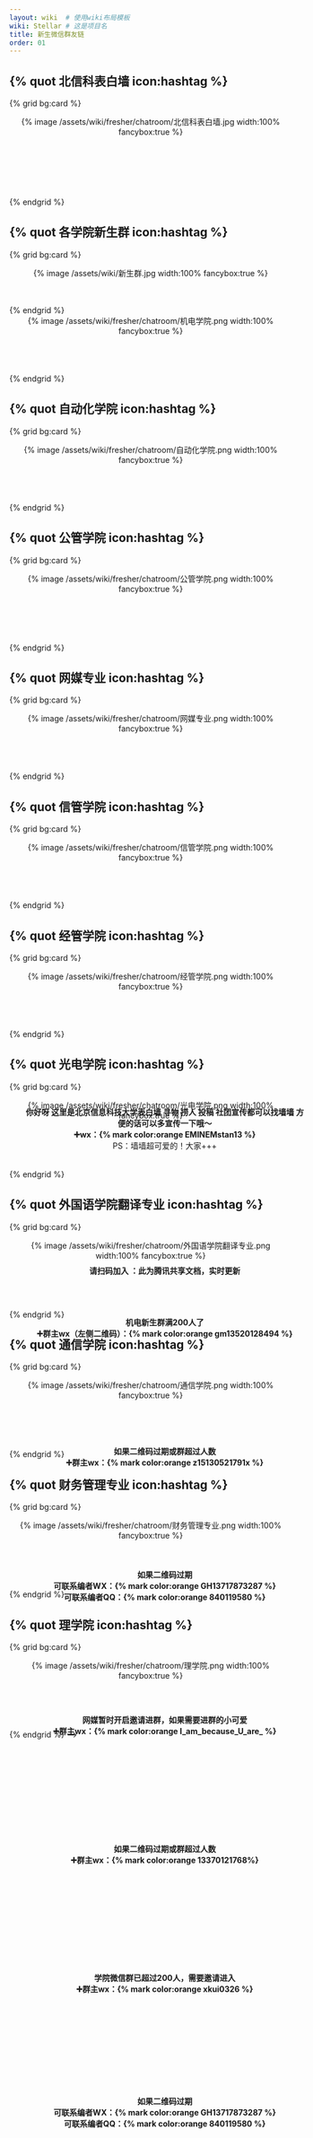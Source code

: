 ```yaml
---
layout: wiki  # 使用wiki布局模板
wiki: Stellar # 这是项目名
title: 新生微信群友链
order: 01
---
```


## {% quot 北信科表白墙  icon:hashtag %}
{% grid bg:card %}
<!-- cell left -->
<center>
{% image /assets/wiki/fresher/chatroom/北信科表白墙.jpg width:100% fancybox:true %}
</center>
<!-- cell right -->
<div style="position: relative;
  top: 45%;
  left:50%;
  transform: translate(-45% , -50%);">
<center>
<p style=""><b>你好呀 这里是北京信息科技大学表白墙 寻物 捞人 投稿 社团宣传都可以找墙墙 方便的话可以多宣传一下哦～</br>➕wx：{% mark color:orange EMINEMstan13 %}</b></br>PS：墙墙超可爱的！大家+++</p>
<!-- <p style=""><b>辣度指数：</b>★★☆☆☆（有不辣的</p>
<p style=""><b>推荐理由：</b>走之前来之后，必吃一次冒酥肉！配菜是豆芽粉条土豆海带丝哦</p> -->
<!-- {% image /assets/wiki/fresher/food/冒酥肉3.jpg width:80% fancybox:true %} -->
<!-- <p style="">一般剪发服务价格：</p> -->
</center>
</div>
{% endgrid %}



## {% quot 各学院新生群 icon:hashtag %}
{% grid bg:card %}
<!-- cell left -->
<center>
{% image /assets/wiki/新生群.jpg width:100% fancybox:true %}
</center>
<!-- cell right -->
<div style="position: relative;
  top: 45%;
  left:50%;
  transform: translate(-45% , -50%);">
<center>
<p style=""><b>请扫码加入 ：此为腾讯共享文档，实时更新</b></p>

</center>
</div>
{% endgrid %}
<!-- 

## {% quot 机电学院 icon:hashtag %}
{% grid bg:card %}
<!-- cell left -->
<center>
{% image /assets/wiki/fresher/chatroom/机电学院.png width:100% fancybox:true %}
</center>
<!-- cell right -->
<div style="position: relative;
  top: 45%;
  left:50%;
  transform: translate(-45% , -50%);">
<center>
<p style=""><b>机电新生群满200人了</br>➕群主wx（左侧二维码）：{% mark color:orange gm13520128494 %}</b></p>
<!-- <p style=""><b>辣度指数：</b>★★☆☆☆（有不辣的</p>
<p style=""><b>推荐理由：</b>走之前来之后，必吃一次冒酥肉！配菜是豆芽粉条土豆海带丝哦</p> -->
<!-- {% image /assets/wiki/fresher/food/冒酥肉3.jpg width:80% fancybox:true %} -->
<!-- <p style="">一般剪发服务价格：</p> -->
</center>
</div>
{% endgrid %}


## {% quot 自动化学院 icon:hashtag %}
{% grid bg:card %}
<!-- cell left -->
<center>
{% image /assets/wiki/fresher/chatroom/自动化学院.png width:100% fancybox:true %}
</center>
<!-- cell right -->
<div style="position: relative;
  top: 45%;
  left:50%;
  transform: translate(-45% , -50%);">
<center>
<p style=""><b>如果二维码过期或群超过人数</br>➕群主wx：{% mark color:orange z15130521791x %}</b></p>
<!-- <p style=""><b>辣度指数：</b>★★☆☆☆（有不辣的</p>
<p style=""><b>推荐理由：</b>走之前来之后，必吃一次冒酥肉！配菜是豆芽粉条土豆海带丝哦</p> -->
<!-- {% image /assets/wiki/fresher/food/冒酥肉3.jpg width:80% fancybox:true %} -->
<!-- <p style="">一般剪发服务价格：</p> -->
</center>
</div>
{% endgrid %}


## {% quot 公管学院 icon:hashtag %}
{% grid bg:card %}
<!-- cell left -->
<center>
{% image /assets/wiki/fresher/chatroom/公管学院.png width:100% fancybox:true %}
</center>
<!-- cell right -->
<div style="position: relative;
  top: 45%;
  left:50%;
  transform: translate(-45% , -50%);">
<center>
<p style=""><b>如果二维码过期</br>可联系编者WX：{% mark color:orange GH13717873287 %}</br>可联系编者QQ：{% mark color:orange 840119580 %}</b></p>
<!-- <p style=""><b>辣度指数：</b>★★☆☆☆（有不辣的</p>
<p style=""><b>推荐理由：</b>走之前来之后，必吃一次冒酥肉！配菜是豆芽粉条土豆海带丝哦</p> -->
<!-- {% image /assets/wiki/fresher/food/冒酥肉3.jpg width:80% fancybox:true %} -->
<!-- <p style="">一般剪发服务价格：</p> -->
</center>
</div>
{% endgrid %}


## {% quot 网媒专业 icon:hashtag %}
{% grid bg:card %}
<!-- cell left -->
<center>
{% image /assets/wiki/fresher/chatroom/网媒专业.png width:100% fancybox:true %}
</center>
<!-- cell right -->
<div style="position: relative;
  top: 45%;
  left:50%;
  transform: translate(-45% , -50%);">
<center>
<p style=""><b>网媒暂时开启邀请进群，如果需要进群的小可爱</br>➕群主wx：{% mark color:orange I_am_because_U_are_ %}</b></p>
<!-- <p style=""><b>辣度指数：</b>★★☆☆☆（有不辣的</p>
<p style=""><b>推荐理由：</b>走之前来之后，必吃一次冒酥肉！配菜是豆芽粉条土豆海带丝哦</p> -->
<!-- {% image /assets/wiki/fresher/food/冒酥肉3.jpg width:80% fancybox:true %} -->
<!-- <p style="">一般剪发服务价格：</p> -->
</center>
</div>
{% endgrid %}


## {% quot 信管学院 icon:hashtag %}
{% grid bg:card %}
<!-- cell left -->
<center>
{% image /assets/wiki/fresher/chatroom/信管学院.png width:100% fancybox:true %}
</center>
<!-- cell right -->
<div style="position: relative;
  top: 45%;
  left:50%;
  transform: translate(-45% , -50%);">
<center>
<p style=""><b>如果二维码过期或群超过人数</br>➕群主wx：{% mark color:orange 13370121768%}</b></p>
<!-- <p style=""><b>辣度指数：</b>★★☆☆☆（有不辣的</p>
<p style=""><b>推荐理由：</b>走之前来之后，必吃一次冒酥肉！配菜是豆芽粉条土豆海带丝哦</p> -->
<!-- {% image /assets/wiki/fresher/food/冒酥肉3.jpg width:80% fancybox:true %} -->
<!-- <p style="">一般剪发服务价格：</p> -->
</center>
</div>
{% endgrid %}




## {% quot 经管学院 icon:hashtag %}
{% grid bg:card %}
<!-- cell left -->
<center>
{% image /assets/wiki/fresher/chatroom/经管学院.png width:100% fancybox:true %}
</center>
<!-- cell right -->
<div style="position: relative;
  top: 45%;
  left:50%;
  transform: translate(-45% , -50%);">
<center>
<p style=""><b>学院微信群已超过200人，需要邀请进入</br>➕群主wx：{% mark color:orange xkui0326 %}</b></p>
<!-- <p style=""><b>辣度指数：</b>★★☆☆☆（有不辣的</p>
<p style=""><b>推荐理由：</b>走之前来之后，必吃一次冒酥肉！配菜是豆芽粉条土豆海带丝哦</p> -->
<!-- {% image /assets/wiki/fresher/food/冒酥肉3.jpg width:80% fancybox:true %} -->
<!-- <p style="">一般剪发服务价格：</p> -->
</center>
</div>
{% endgrid %}

## {% quot 光电学院 icon:hashtag %}
{% grid bg:card %}
<!-- cell left -->
<center>
{% image /assets/wiki/fresher/chatroom/光电学院.png width:100% fancybox:true %}
</center>
<!-- cell right -->
<div style="position: relative;
  top: 45%;
  left:50%;
  transform: translate(-45% , -50%);">
<center>
<p style=""><b>如果二维码过期</br>可联系编者WX：{% mark color:orange GH13717873287 %}</br>可联系编者QQ：{% mark color:orange 840119580 %}</b></p>
<!-- <p style=""><b>辣度指数：</b>★★☆☆☆（有不辣的</p>
<p style=""><b>推荐理由：</b>走之前来之后，必吃一次冒酥肉！配菜是豆芽粉条土豆海带丝哦</p> -->
<!-- {% image /assets/wiki/fresher/food/冒酥肉3.jpg width:80% fancybox:true %} -->
<!-- <p style="">一般剪发服务价格：</p> -->
</center>
</div>
{% endgrid %}

## {% quot 外国语学院翻译专业 icon:hashtag %}
{% grid bg:card %}
<!-- cell left -->
<center>
{% image /assets/wiki/fresher/chatroom/外国语学院翻译专业.png width:100% fancybox:true %}
</center>
<!-- cell right -->
<div style="position: relative;
  top: 45%;
  left:50%;
  transform: translate(-45% , -50%);">
<center>
<p style=""><b>如果二维码过期</br>可联系编者WX：{% mark color:orange GH13717873287 %}</br>可联系编者QQ：{% mark color:orange 840119580 %}</b></p>
<!-- <p style=""><b>辣度指数：</b>★★☆☆☆（有不辣的</p>
<p style=""><b>推荐理由：</b>走之前来之后，必吃一次冒酥肉！配菜是豆芽粉条土豆海带丝哦</p> -->
<!-- {% image /assets/wiki/fresher/food/冒酥肉3.jpg width:80% fancybox:true %} -->
<!-- <p style="">一般剪发服务价格：</p> -->
</center>
</div>
{% endgrid %}

## {% quot 通信学院 icon:hashtag %}
{% grid bg:card %}
<!-- cell left -->
<center>
{% image /assets/wiki/fresher/chatroom/通信学院.png width:100% fancybox:true %}
</center>
<!-- cell right -->
<div style="position: relative;
  top: 45%;
  left:50%;
  transform: translate(-45% , -50%);">
<center>
<p style=""><b>如果二维码过期</br>可联系编者WX：{% mark color:orange GH13717873287 %}</br>可联系编者QQ：{% mark color:orange 840119580 %}</b></p>
<!-- <p style=""><b>辣度指数：</b>★★☆☆☆（有不辣的</p>
<p style=""><b>推荐理由：</b>走之前来之后，必吃一次冒酥肉！配菜是豆芽粉条土豆海带丝哦</p> -->
<!-- {% image /assets/wiki/fresher/food/冒酥肉3.jpg width:80% fancybox:true %} -->
<!-- <p style="">一般剪发服务价格：</p> -->
</center>
</div>
{% endgrid %}

## {% quot 财务管理专业 icon:hashtag %}
{% grid bg:card %}
<!-- cell left -->
<center>
{% image /assets/wiki/fresher/chatroom/财务管理专业.png width:100% fancybox:true %}
</center>
<!-- cell right -->
<div style="position: relative;
  top: 45%;
  left:50%;
  transform: translate(-45% , -50%);">
<center>
<p style=""><b>如果二维码过期</br>可联系编者WX：{% mark color:orange GH13717873287 %}</br>可联系编者QQ：{% mark color:orange 840119580 %}</b></p>
<!-- <p style=""><b>辣度指数：</b>★★☆☆☆（有不辣的</p>
<p style=""><b>推荐理由：</b>走之前来之后，必吃一次冒酥肉！配菜是豆芽粉条土豆海带丝哦</p> -->
<!-- {% image /assets/wiki/fresher/food/冒酥肉3.jpg width:80% fancybox:true %} -->
<!-- <p style="">一般剪发服务价格：</p> -->
</center>
</div>
{% endgrid %}


## {% quot 理学院 icon:hashtag %}
{% grid bg:card %}
<!-- cell left -->
<center>
{% image /assets/wiki/fresher/chatroom/理学院.png width:100% fancybox:true %}
</center>
<!-- cell right -->
<div style="position: relative;
  top: 45%;
  left:50%;
  transform: translate(-45% , -50%);">
<center>
<p style=""><b>如果二维码过期</br>可联系编者WX：{% mark color:orange GH13717873287 %}</br>可联系编者QQ：{% mark color:orange 840119580 %}</b></p>
<!-- <p style=""><b>辣度指数：</b>★★☆☆☆（有不辣的</p>
<p style=""><b>推荐理由：</b>走之前来之后，必吃一次冒酥肉！配菜是豆芽粉条土豆海带丝哦</p> -->
<!-- {% image /assets/wiki/fresher/food/冒酥肉3.jpg width:80% fancybox:true %} -->
<!-- <p style="">一般剪发服务价格：</p> -->
</center>
</div>
{% endgrid %} -->
